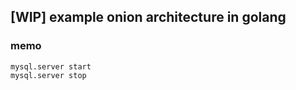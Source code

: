 ## [WIP] example onion architecture in golang


### memo
```shell
mysql.server start
mysql.server stop
```
